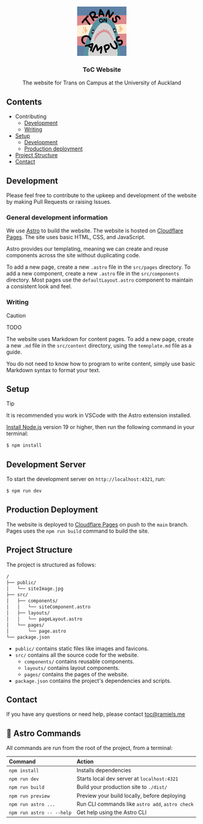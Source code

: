 <br>
<div align="center">
<a href="#todo" target="_blank" rel="noreferrer noopener"><img width="130" alt="toc logo" src="./public/tocIcon.webp"></a>

### ToC Website

The website for Trans on Campus at the University of Auckland

</div>

## Contents

- Contributing
  - [Development](#development)
  - [Writing](#writing)
- [Setup](#setup)
  - [Development](#development-server)
  - [Production deployment](#production-deployment)
- [Project Structure](#project-structure)
- [Contact](#contact)

## Development

Please feel free to contribute to the upkeep and development of the website by making Pull Requests or raising Issues.

### General development information

We use [Astro](https://astro.build) to build the website. The website is hosted on [Cloudflare Pages](https://pages.cloudflare.com). The site uses basic HTML, CSS, and JavaScript.

Astro provides our templating, meaning we can create and reuse components across the site without duplicating code.

To add a new page, create a new `.astro` file in the `src/pages` directory. To add a new component, create a new `.astro` file in the `src/components` directory. Most pages use the `defaultLayout.astro` component to maintain a consistent look and feel.

### Writing

> [!CAUTION]
> TODO

The website uses Markdown for content pages. To add a new page, create a new `.md` file in the `src/content` directory, using the `temnplate.md` file as a guide.

You do not need to know how to program to write content, simply use basic Markdown syntax to format your text.

## Setup

> [!TIP]
> It is recommended you work in VSCode with the Astro extension installed.

[Install Node.js](https://nodejs.org/en) version 19 or higher, then run the following command in your terminal:

```bash
$ npm install
```

## Development Server

To start the development server on `http://localhost:4321`, run:

```bash
$ npm run dev
```

## Production Deployment

The website is deployed to [Cloudflare Pages](https://pages.cloudflare.com) on push to the `main` branch. Pages uses the `npm run build` command to build the site.

## Project Structure

The project is structured as follows:

```text
/
├── public/
│   └── siteImage.jpg
├── src/
│   ├── components/
│   │   └── siteComponent.astro
│   ├── layouts/
│   │   └── pageLayout.astro
│   └── pages/
│       └── page.astro
└── package.json
```

- `public/` contains static files like images and favicons.
- `src/` contains all the source code for the website.
  - `components/` contains reusable components.
  - `layouts/` contains layout components.
  - `pages/` contains the pages of the website.
- `package.json` contains the project's dependencies and scripts.

## Contact

If you have any questions or need help, please contact [toc@ramiels.me](mailto:toc@ramiels.me)

## 🧞 Astro Commands

All commands are run from the root of the project, from a terminal:

| Command                   | Action                                           |
| :------------------------ | :----------------------------------------------- |
| `npm install`             | Installs dependencies                            |
| `npm run dev`             | Starts local dev server at `localhost:4321`      |
| `npm run build`           | Build your production site to `./dist/`          |
| `npm run preview`         | Preview your build locally, before deploying     |
| `npm run astro ...`       | Run CLI commands like `astro add`, `astro check` |
| `npm run astro -- --help` | Get help using the Astro CLI                     |
